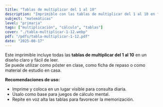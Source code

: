 ```yaml
---
title: "Tablas de multiplicar del 1 al 10"
description: "Imprimible con las tablas de multiplicar del 1 al 10 en formato claro y visual. Úsalo como póster de clase o ficha de repaso para reforzar cálculo mental en primaria."
subject: "matemáticas"
level: "primaria"
tags: ["multiplicación", "cálculo", "tablas"]
cover: "./tabla-multiplicar-1-12.webp"
pdf: "/pdfs/tabla-multiplicar-1-12.pdf"
date: "2025-08-17"
---
```


Este imprimible incluye todas las **tablas de multiplicar del 1 al 10** en un diseño claro y fácil de leer.  
Se puede utilizar como póster en clase, como ficha de repaso o como material de estudio en casa.

**Recomendaciones de uso:**
- Imprime y coloca en un lugar visible para consulta diaria.  
- Úsalo como base para juegos de cálculo mental.  
- Repite en voz alta las tablas para favorecer la memorización.
